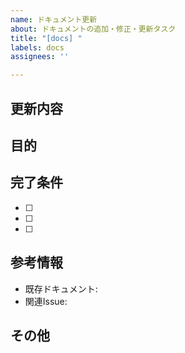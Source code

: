 ```yaml
---
name: ドキュメント更新
about: ドキュメントの追加・修正・更新タスク
title: "[docs] "
labels: docs
assignees: ''

---
```


## 更新内容
<!-- 更新するドキュメントの概要を記述してください -->

## 目的
<!-- このドキュメント更新の目的や背景を記述してください -->

## 完了条件
<!-- このタスクが完了したと判断する条件を記述してください -->
- [ ] 
- [ ] 
- [ ] 

## 参考情報
<!-- ドキュメント作成の参考になる情報 -->
- 既存ドキュメント: 
- 関連Issue: 

## その他
<!-- その他、補足情報があれば記述してください --> 
